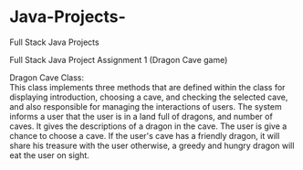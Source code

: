 # Java-Projects-
Full Stack Java Projects 

 Full Stack Java Project Assignment 1 (Dragon Cave game)											                    
  																									                                                
Dragon Cave Class:																				                                        
This class implements three methods that are defined within the class for displaying introduction, choosing a cave, and checking the selected cave, and also responsible for managing the interactions of users. The system informs a user that the user is in a land full of dragons, and number of caves. It gives the descriptions of a dragon in the cave. The user is give a chance to choose a cave. If the user's cave has a friendly dragon, it will share his treasure with the user otherwise, a greedy and hungry dragon will eat the user on sight.					        
 
